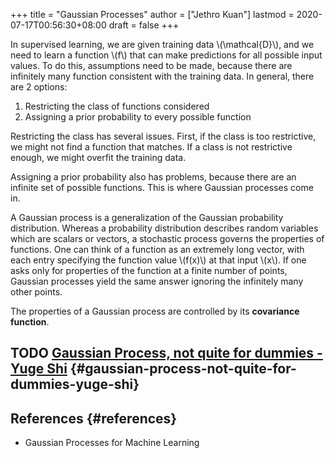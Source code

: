 +++
title = "Gaussian Processes"
author = ["Jethro Kuan"]
lastmod = 2020-07-17T00:56:30+08:00
draft = false
+++

In supervised learning, we are given training data \\(\mathcal{D}\\), and we need to
learn a function \\(f\\) that can make predictions for all possible input values. To
do this, assumptions need to be made, because there are infinitely many function
consistent with the training data. In general, there are 2 options:

1.  Restricting the class of functions considered
2.  Assigning a prior probability to every possible function

Restricting the class has several issues. First, if the class is too
restrictive, we might not find a function that matches. If a class is not
restrictive enough, we might overfit the training data.

Assigning a prior probability also has problems, because there are an infinite
set of possible functions. This is where Gaussian processes come in.

A Gaussian process is a generalization of the Gaussian probability distribution.
Whereas a probability distribution describes random variables which are scalars
or vectors, a stochastic process governs the properties of functions. One can
think of a function as an extremely long vector, with each entry specifying the
function value \\(f(x)\\) at that input \\(x\\). If one asks only for properties of the
function at a finite number of points, Gaussian processes yield the same answer
ignoring the infinitely many other points.

The properties of a Gaussian process are controlled by its **covariance function**.

## <span class="org-todo todo TODO">TODO</span> [Gaussian Process, not quite for dummies - Yuge Shi](https://yugeten.github.io/posts/2019/09/GP/) {#gaussian-process-not-quite-for-dummies-yuge-shi}

## References {#references}

- Gaussian Processes for Machine Learning
